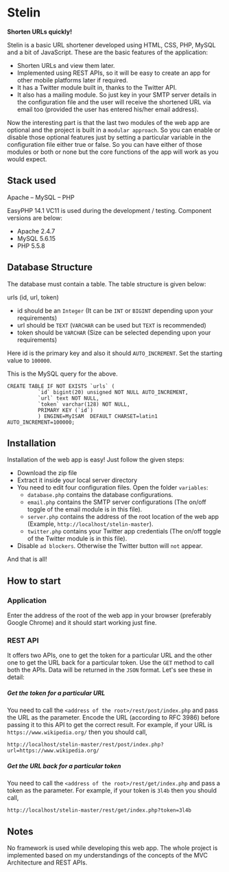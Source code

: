 # Stelin
**Shorten URLs quickly!**

Stelin is a basic URL shortener developed using HTML, CSS, PHP, MySQL and a bit of JavaScript. These are the basic features of the application:

* Shorten URLs and view them later.
* Implemented using REST APIs, so it will be easy to create an app for other mobile platforms later if required.
* It has a Twitter module built in, thanks to the Twitter API.
* It also has a mailing module. So just key in your SMTP server details in the configuration file and the user will receive the shortened URL via email too (provided the user has entered his/her email address).

Now the interesting part is that the last two modules of the web app are optional and the project is built in a `modular approach`. So you can enable or disable those optional features just by setting a particular variable in the configuration file either true or false. So you can have either of those modules or both or none but the core functions of the app will work as you would expect.

## Stack used

Apache – MySQL – PHP

EasyPHP 14.1 VC11 is used during the development / testing. Component versions are below:
* Apache 2.4.7
* MySQL 5.6.15
* PHP 5.5.8

## Database Structure

The database must contain a table. The table structure is given below:

urls (id, url, token)
* id should be an `Integer` (It can be `INT` or `BIGINT` depending upon your requirements)
* url should be `TEXT` (`VARCHAR` can be used but `TEXT` is recommended)
* token should be `VARCHAR` (Size can be selected depending upon your requirements)

Here id is the primary key and also it should `AUTO_INCREMENT`. Set the starting value to `100000`.

This is the MySQL query for the above.

```
CREATE TABLE IF NOT EXISTS `urls` (
		  `id` bigint(20) unsigned NOT NULL AUTO_INCREMENT,
		  `url` text NOT NULL,
		  `token` varchar(128) NOT NULL,
		  PRIMARY KEY (`id`)
		  ) ENGINE=MyISAM  DEFAULT CHARSET=latin1 AUTO_INCREMENT=100000;
```

## Installation

Installation of the web app is easy! Just follow the given steps:

* Download the zip file
* Extract it inside your local server directory
* You need to edit four configuration files. Open the folder `variables`:
  * `database.php` contains the database configurations.
  * `email.php` contains the SMTP server configurations (The on/off toggle of the email module is in this file).
  * `server.php` contains the address of the root location of the web app (Example, `http://localhost/stelin-master`).
  * `twitter.php` contains your Twitter app credentials (The on/off toggle of the Twitter module is in this file).
* Disable `ad blockers`. Otherwise the Twitter button will `not` appear.

And that is all!

## How to start

### Application

Enter the address of the root of the web app in your browser (preferably Google Chrome) and it should start working just fine.

### REST API

It offers two APIs, one to get the token for a particular URL and the other one to get the URL back for a particular token. Use the `GET` method to call both the APIs. Data will be returned in the `JSON` format. Let's see these in detail:

##### Get the token for a particular URL

You need to call the `<address of the root>/rest/post/index.php` and pass the URL as the parameter. Encode the URL (according to RFC 3986) before passing it to this API to get the correct result. For example, if your URL is `https://www.wikipedia.org/` then you should call,

`http://localhost/stelin-master/rest/post/index.php?url=https://www.wikipedia.org/`

##### Get the URL back for a particular token

You need to call the `<address of the root>/rest/get/index.php` and pass a token as the parameter. For example, if your token is `3l4b` then you should call,

`http://localhost/stelin-master/rest/get/index.php?token=3l4b`

## Notes

No framework is used while developing this web app. The whole project is implemented based on my understandings of the concepts of the MVC Architecture and REST APIs. 
